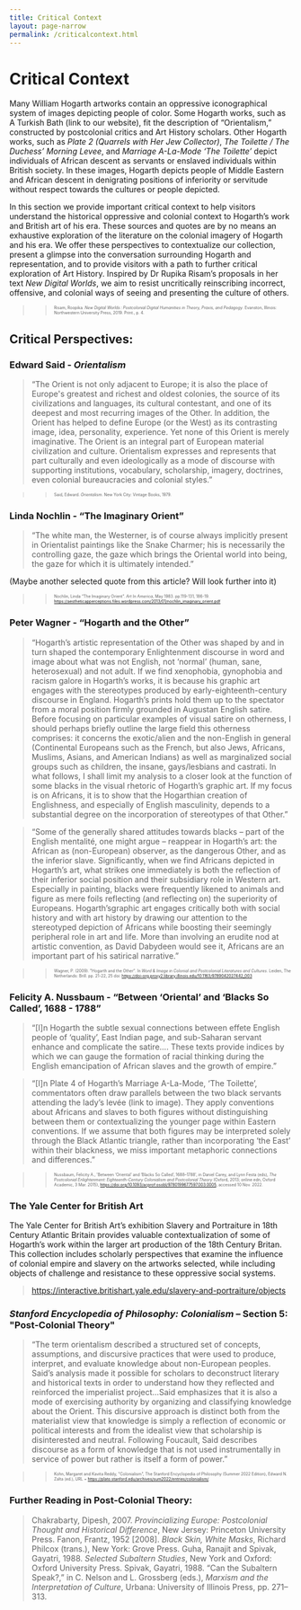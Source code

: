 ```yaml
---
title: Critical Context
layout: page-narrow
permalink: /criticalcontext.html
---
```


# Critical Context 

Many William Hogarth artworks contain an oppressive iconographical system of images depicting people of color. Some Hogarth works, such as A Turkish Bath (link to our website), fit the description of “Orientalism,” constructed by postcolonial critics and Art History scholars. Other Hogarth works, such as _Plate 2 (Quarrels with Her Jew Collector)_, _The Toilette / The Duchess’ Morning Levee_, and _Marriage A-La-Mode ‘The Toilette’_ depict individuals of African descent as servants or enslaved individuals within British society. In these images, Hogarth depicts people of Middle Eastern and African descent in denigrating positions of inferiority or servitude without respect towards the cultures or people depicted.

In this section we provide important critical context to help visitors understand the historical oppressive and colonial context to Hogarth’s work and British art of his era. These sources and quotes are by no means an exhaustive exploration of the literature on the colonial imagery of Hogarth and his era. We offer these perspectives to contextualize our collection, present a glimpse into the conversation surrounding Hogarth and representation, and to provide visitors with a path to further critical exploration of Art History. Inspired by Dr Rupika Risam’s proposals in her text _New Digital Worlds_, we aim to resist uncritically reinscribing incorrect, offensive, and colonial ways of seeing and presenting the culture of others. 


> > <span style="font-size:.5em">Risam, Roopika. _New Digital Worlds : Postcolonial Digital Humanities in Theory, Praxis, and Pedagogy_. Evanston, Illinois: Northwestern University Press, 2019. Print., p. 4.</span>


## Critical Perspectives:  


### Edward Said - _Orientalism_

> “The Orient is not only adjacent to Europe; it is also the place of Europe's greatest and richest and oldest colonies, the source of its civilizations and languages, its cultural contestant, and one of its deepest and most recurring images of the Other. In addition, the Orient has helped to define Europe (or the West) as its contrasting image, idea, personality, experience. Yet none of this Orient is merely imaginative. The Orient is an integral part of European material civilization and culture. Orientalism expresses and represents that part culturally and even ideologically as a mode of discourse with supporting institutions, vocabulary, scholarship, imagery, doctrines, even colonial bureaucracies and colonial styles.”

> > <span style="font-size:.5em">Said, Edward. _Orientalism_. New York City: Vintage Books, 1979.</span>


### Linda Nochlin - “The Imaginary Orient”

> “The white man, the Westerner, is of course always implicitly present in Orientalist paintings like the Snake Charmer; his is necessarily the controlling gaze, the gaze which brings the Oriental world into being, the gaze for which it is ultimately intended.” 

(Maybe another selected quote from this article? Will look further into it)


> > <span style="font-size:.5em">Nochlin, Linda “The Imaginary Orient”. _Art In America_, May 1983. pp.119-131, 186-19. https://aestheticapperceptions.files.wordpress.com/2013/01/nochlin_imaginary_orient.pdf </span>


### Peter Wagner - “Hogarth and the Other”

> “Hogarth’s artistic representation of the Other was shaped by and in turn shaped the contemporary Enlightenment discourse in word and image about what was not English, not ‘normal’ (human, sane, heterosexual) and not adult. If we find xenophobia, gynophobia and racism galore in Hogarth’s works, it is because his graphic art engages with the stereotypes produced by early-eighteenth-century discourse in England. Hogarth’s prints hold them up to the spectator from a moral position firmly grounded in Augustan English satire. Before focusing on particular examples of visual satire on otherness, I should perhaps briefly outline the large field this otherness comprises: it concerns the exotic/alien and the non-English in general (Continental Europeans such as the French, but also Jews, Africans, Muslims, Asians, and American Indians) as well as marginalized social groups such as children, the insane, gays/lesbians and castrati. In what follows, I shall limit my analysis to a closer look at the function of some blacks in the visual rhetoric of Hogarth’s graphic art. If my focus is on Africans, it is to show that the Hogarthian creation of Englishness, and especially of English masculinity, depends to a substantial degree on the incorporation of stereotypes of that Other.”

> “Some of the generally shared attitudes towards blacks – part of the English mentalité, one might argue – reappear in Hogarth’s art: the African as (non-European) observer, as the dangerous Other, and as the inferior slave. Significantly, when we find Africans depicted in Hogarth’s art, what strikes one immediately is both the reflection of their inferior social position and their subsidiary role in Western art. Especially in painting, blacks were frequently likened to animals and figure as mere foils reflecting (and reflecting on) the superiority of Europeans. Hogarth’sgraphic art engages critically both with social history and with art history by drawing our attention to the stereotyped depiction of Africans while boosting their seemingly peripheral role in art and life. More than involving an erudite nod at artistic convention, as David Dabydeen would see it, Africans are an important part of his satirical narrative.”


> > <span style="font-size:.5em">Wagner, P. (2009). "Hogarth and the Other". In _Word & Image in Colonial and Postcolonial Literatures and Cultures_. Leiden, The Netherlands: Brill. pp. 21-22, 25
doi: https://doi-org.proxy2.library.illinois.edu/10.1163/9789042027442_003 </span>  
> 



### Felicity A. Nussbaum - “Between ‘Oriental’ and ‘Blacks So Called’, 1688 - 1788”

> “[I]n Hogarth the subtle sexual connections between effete English people of ‘quality’, East Indian page, and sub-Saharan servant enhance and complicate the satire…. These texts provide indices by which we can gauge the formation of racial thinking during the English emancipation of African slaves and the growth of empire.”

> “[I]n Plate 4 of Hogarth’s Marriage A-La-Mode, ‘The Toilette’, commentators often draw parallels between the two black servants attending the lady’s levée (link to image). They apply conventions about Africans and slaves to both figures without distinguishing between them or contextualizing the younger page within Eastern conventions. If we assume that both figures may be interpreted solely through the Black Atlantic triangle, rather than incorporating ‘the East’ within their blackness, we miss important metaphoric connections and differences.”


> > <span style="font-size:.5em">Nussbaum, Felicity A., 'Between ‘Oriental’ and ‘Blacks So Called’, 1688–1788', in Daniel Carey, and Lynn Festa (eds), _The Postcolonial Enlightenment: Eighteenth-Century Colonialism and Postcolonial Theory_ (Oxford, 2013; online edn, Oxford Academic, 3 Mar. 2015), https://doi.org/10.1093/acprof:osobl/9780199677597.003.0005, accessed 10 Nov. 2022.</span>  
> 


### The Yale Center for British Art

The Yale Center for British Art’s exhibition Slavery and Portraiture in 18th Century Atlantic Britain provides valuable contextualization of some of Hogarth’s work within the larger art production of the 18th Century Britan. This collection includes scholarly perspectives that examine the influence of colonial empire and slavery on the artworks selected, while including objects of challenge and resistance to these oppressive social systems. 
> https://interactive.britishart.yale.edu/slavery-and-portraiture/objects  
> 


### _Stanford Encyclopedia of Philosophy: Colonialism_ – Section 5: "Post-Colonial Theory"

> “The term orientalism described a structured set of concepts, assumptions, and discursive practices that were used to produce, interpret, and evaluate knowledge about non-European peoples. Said’s analysis made it possible for scholars to deconstruct literary and historical texts in order to understand how they reflected and reinforced the imperialist project…Said emphasizes that it is also a mode of exercising authority by organizing and classifying knowledge about the Orient. This discursive approach is distinct both from the materialist view that knowledge is simply a reflection of economic or political interests and from the idealist view that scholarship is disinterested and neutral. Following Foucault, Said describes discourse as a form of knowledge that is not used instrumentally in service of power but rather is itself a form of power.”

> > <span style="font-size:.5em">Kohn, Margaret and Kavita Reddy, "Colonialism", The Stanford Encyclopedia of Philosophy (Summer 2022 Edition), Edward N. Zalta (ed.), URL = <https://plato.stanford.edu/archives/sum2022/entries/colonialism/>.</span>  
> 


### Further Reading in Post-Colonial Theory:

> Chakrabarty, Dipesh, 2007. _Provincializing Europe: Postcolonial Thought and Historical Difference_, New Jersey: Princeton University Press.
> Fanon, Frantz, 1952 [2008]. _Black Skin, White Masks_, Richard Philcox (trans.), New York: Grove Press.
> Guha, Ranajit and Spivak, Gayatri, 1988. _Selected Subaltern Studies_, New York and Oxford: Oxford University Press.
> Spivak, Gayatri, 1988. “Can the Subaltern Speak?,” in C. Nelson and L. Grossberg (eds.), _Marxism and the Interpretation of Culture_, Urbana: University of Illinois Press, pp. 271–313.


